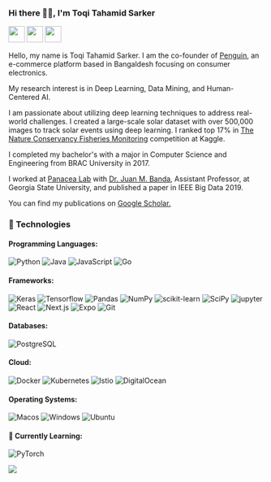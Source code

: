 ### Hi there 🙋‍♂️, I'm Toqi Tahamid Sarker


<p align='left'>
<a href="https://twitter.com/toqitahamid"><img height="32" src="https://img.shields.io/badge/Twitter-1DA1F2?style=for-the-badge&logo=twitter&logoColor=white"></a>
<a href="https://www.linkedin.com/in/toqi/"><img height="32" src="https://img.shields.io/badge/LinkedIn-0077B5?style=for-the-badge&logo=linkedin&logoColor=white"></a>
<a href="https://scholar.google.com/citations?user=i1SmuwYAAAAJ&amp;hl=en"><img height="32" src="https://img.shields.io/badge/Google_Scholar-4285F4?style=for-the-badge&logo=google-scholar&logoColor=white"></a>

Hello, my name is Toqi Tahamid Sarker. I am the co-founder of <a href="https://www.penguin.com.bd/">Penguin</a>, an e-commerce platform based in Bangaldesh focusing on consumer electronics. 


My research interest is in Deep Learning, Data Mining, and Human-Centered AI.


I am passionate about utilizing deep learning techniques to address real-world challenges. I created a large-scale solar dataset with over 500,000 images to track solar events using deep learning. I ranked top 17% in <a href="https://www.kaggle.com/c/the-nature-conservancy-fisheries-monitoring">The Nature Conservancy Fisheries Monitoring</a> competition at Kaggle.

I completed my bachelor's with a major in Computer Science and Engineering from BRAC University in 2017.

I worked at <a href="http://www.panacealab.org/">Panacea Lab</a> with <a href="http://www.jmbanda.com/">Dr. Juan M. Banda</a>, Assistant Professor, at Georgia State University, and published a paper in IEEE Big Data 2019.

You can find my publications on <a href="https://scholar.google.com/citations?user=i1SmuwYAAAAJ&amp;hl=en">Google Scholar.</a>



### 🚀️ Technologies

#### Programming Languages:
![Python](https://img.shields.io/badge/Python-FFD43B?style=for-the-badge&logo=python&logoColor=blue)
![Java](https://img.shields.io/badge/OpenJDK-FFFFFF.svg?style=for-the-badge&logo=OpenJDK&logoColor=black)
![JavaScript](https://img.shields.io/badge/JavaScript-323330?style=for-the-badge&logo=javascript&logoColor=F7DF1E)
![Go](https://img.shields.io/badge/Go-00ADD8.svg?style=for-the-badge&logo=Go&logoColor=white)


#### Frameworks:
![Keras](https://img.shields.io/badge/Keras-D00000?style=for-the-badge&logo=Keras&logoColor=white)
![Tensorflow](https://img.shields.io/badge/TensorFlow-FF6F00?style=for-the-badge&logo=TensorFlow&logoColor=white)
![Pandas](https://img.shields.io/badge/Pandas-2C2D72?style=for-the-badge&logo=pandas&logoColor=white)
![NumPy](https://img.shields.io/badge/Numpy-777BB4?style=for-the-badge&logo=numpy&logoColor=white)
![scikit-learn](https://img.shields.io/badge/scikit_learn-F7931E?style=for-the-badge&logo=scikit-learn&logoColor=white)
![SciPy](https://img.shields.io/badge/SciPy-654FF0?style=for-the-badge&logo=SciPy&logoColor=whit)
![jupyter](https://img.shields.io/badge/Jupyter-F37626.svg?&style=for-the-badge&logo=Jupyter&logoColor=white)
![React](https://img.shields.io/badge/React-20232A?style=for-the-badge&logo=react&logoColor=61DAFB)
![Next.js](https://img.shields.io/badge/next.js-000000?style=for-the-badge&logo=nextdotjs&logoColor=white)
![Expo](https://img.shields.io/badge/Expo-1B1F23?style=for-the-badge&logo=expo&logoColor=white)
![Git](https://img.shields.io/badge/GIT-E44C30?style=for-the-badge&logo=git&logoColor=white)


#### Databases:
![PostgreSQL](https://img.shields.io/badge/PostgreSQL-316192?style=for-the-badge&logo=postgresql&logoColor=white)


#### Cloud:
![Docker](https://img.shields.io/badge/Docker-2CA5E0?style=for-the-badge&logo=docker&logoColor=white)
![Kubernetes](https://img.shields.io/badge/kubernetes-326ce5.svg?&style=for-the-badge&logo=kubernetes&logoColor=white)
![Istio](https://img.shields.io/badge/Istio-466BB0?style=for-the-badge&logo=Istio&logoColor=white)
![DigitalOcean](https://img.shields.io/badge/Digital_Ocean-0080FF?style=for-the-badge&logo=DigitalOcean&logoColor=white)


#### Operating Systems:
![Macos](https://img.shields.io/badge/macOS-000000.svg?style=for-the-badge&logo=macOS&logoColor=white)
![Windows](https://img.shields.io/badge/Windows-0078D6.svg?style=for-the-badge&logo=Windows&logoColor=white)
![Ubuntu](https://img.shields.io/badge/Ubuntu-E95420.svg?style=for-the-badge&logo=Ubuntu&logoColor=white)


#### 🌱 Currently Learning: 
![PyTorch](https://img.shields.io/badge/PyTorch-EE4C2C.svg?style=for-the-badge&logo=PyTorch&logoColor=white)


![](https://komarev.com/ghpvc/?username=toqitahamid)